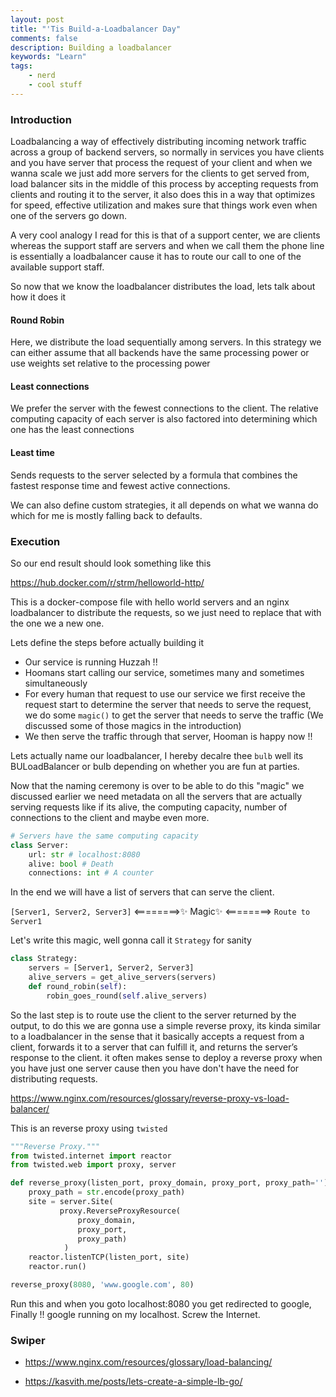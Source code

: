 ```yaml
---
layout: post
title: "'Tis Build-a-Loadbalancer Day"
comments: false
description: Building a loadbalancer
keywords: "Learn"
tags:
    - nerd
    - cool stuff
---
```


### Introduction


Loadbalancing a way of effectively distributing incoming network traffic across a group of backend servers, so normally in services you have clients and you have server that process the request of your client and when we wanna scale we just add more servers for the clients to get served from, load balancer sits in the middle of this process by accepting requests from clients and routing it to the server, it also does this in a way that optimizes for speed, effective utilization and makes sure that things work even when one of the servers go down.

A very cool analogy I read for this is that of a support center, we are clients whereas the support staff are servers and when we call them the phone line is essentially a loadbalancer cause it has to route our call to one of the available support staff.  

So now that we know the loadbalancer distributes the load, lets talk about how it does it

#### Round Robin

Here, we distribute the load sequentially among servers.
In this strategy we can either assume that all backends have the same processing power or use weights set relative to the processing power

#### Least connections

We prefer the server with the fewest connections to the client. The relative computing capacity of each server is also factored into determining which one has the least connections

#### Least time 

Sends requests to the server selected by a formula that combines the
fastest response time and fewest active connections.


We can also define custom strategies, it all depends on what we wanna do which for me is mostly falling back to defaults. 


### Execution

So our end result should look something like this

<https://hub.docker.com/r/strm/helloworld-http/>

This is a docker-compose file with hello world servers and an nginx loadbalancer to distribute the requests, so we just need to replace that with the one we a new one.

Lets define the steps before actually building it

- Our service is running Huzzah !!
- Hoomans start calling our service, sometimes many and sometimes simultaneously
- For every human that request to use our service we first receive the request start to determine the server that needs to serve the request, we do some `magic()` to get the server that needs to serve the traffic (We discussed some of those magics in the introduction)
- We then serve the traffic through that server, Hooman is happy now !!

Lets actually name our loadbalancer, I hereby decalre thee `bulb` well its BULoadBalancer or bulb depending on whether you are fun at parties.

Now that the naming ceremony is over to be able to do this "magic" we discussed earlier we need metadata on all the servers that are actually serving requests like if its alive, the computing capacity, number of connections to the client and maybe even more.

```python
# Servers have the same computing capacity
class Server:
    url: str # localhost:8080
    alive: bool # Death
    connections: int # A counter
```

In the end we will have a list of servers that can serve the client.

`[Server1, Server2, Server3]` <========>✨ Magic✨ <========> `Route to Server1`

Let's write this magic, well gonna call it `Strategy` for sanity

```python
class Strategy:
    servers = [Server1, Server2, Server3]
    alive_servers = get_alive_servers(servers)
    def round_robin(self):
        robin_goes_round(self.alive_servers)
```

So the last step is to route use the client to the server returned by the output, to do this we are gonna use a simple reverse proxy, its kinda similar to a loadbalancer in the sense that it basically accepts a request from a client, forwards it to a server that can fulfill it, and returns the server’s response to the client. it often makes sense to deploy a reverse proxy when you have just one server cause then you have don't have the need for distributing requests.

<https://www.nginx.com/resources/glossary/reverse-proxy-vs-load-balancer/>

This is an reverse proxy using `twisted`

```python
"""Reverse Proxy."""
from twisted.internet import reactor
from twisted.web import proxy, server

def reverse_proxy(listen_port, proxy_domain, proxy_port, proxy_path=''):
    proxy_path = str.encode(proxy_path)
    site = server.Site(
           proxy.ReverseProxyResource(
               proxy_domain, 
               proxy_port, 
               proxy_path)
            )
    reactor.listenTCP(listen_port, site)
    reactor.run()

reverse_proxy(8080, 'www.google.com', 80)
```
Run this and when you goto localhost:8080 you get redirected to google, Finally !! google running on my localhost. Screw the Internet. 


### Swiper

- <https://www.nginx.com/resources/glossary/load-balancing/>

- <https://kasvith.me/posts/lets-create-a-simple-lb-go/>



